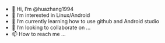 - 👋 Hi, I’m @huazhang1994
- 👀 I’m interested in Linux/Android
- 🌱 I’m currently learning how to use github and Android studio
- 💞️ I’m looking to collaborate on ...
- 📫 How to reach me ...

<!---
huazhang1994/huazhang1994 is a ✨ special ✨ repository because its `README.md` (this file) appears on your GitHub profile.
You can click the Preview link to take a look at your changes.
--->
